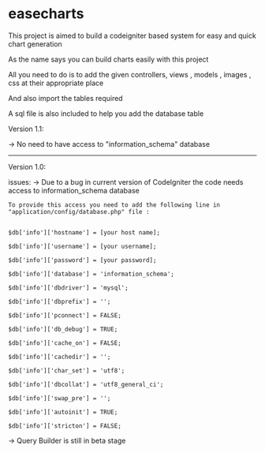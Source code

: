 easecharts
==========
This project is aimed to build a codeigniter based system for easy and quick chart generation

As the name says you can build charts easily with this project 

All you need to do is to add the given controllers, views , models , images , css at their appropriate place 

And also import the tables required 

A sql file is also included to help you add the database table 

Version 1.1:

-> No need to have access to "information_schema" database 

______________________

Version 1.0:

issues: 
-> Due to a bug in current version of CodeIgniter the code needs access to information_schema database 

	To provide this access you need to add the following line in "application/config/database.php" file : 


	$db['info']['hostname'] = [your host name];

	$db['info']['username'] = [your username];

	$db['info']['password'] = [your password];

	$db['info']['database'] = 'information_schema';

	$db['info']['dbdriver'] = 'mysql';

	$db['info']['dbprefix'] = '';

	$db['info']['pconnect'] = FALSE;

	$db['info']['db_debug'] = TRUE;

	$db['info']['cache_on'] = FALSE;

	$db['info']['cachedir'] = '';

	$db['info']['char_set'] = 'utf8';

	$db['info']['dbcollat'] = 'utf8_general_ci';

	$db['info']['swap_pre'] = '';

	$db['info']['autoinit'] = TRUE;

	$db['info']['stricton'] = FALSE;

-> Query Builder is still in beta stage
